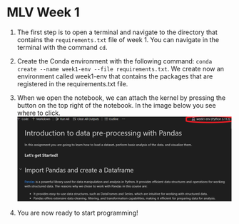 # MLV Week 1

1. The first step is to open a terminal and navigate to the directory that contains the `requirements.txt` file of week 1. You can navigate in the terminal with the command `cd`.

2. Create the Conda environment with the following command: `conda create --name week1-env --file requirements.txt`. We create now an environment called week1-env that contains the packages that are registered in the requirements.txt file.

3. When we open the notebook, we can attach the kernel by pressing the button on the top right of the notebook. In the image below you see where to click.
![alt text](./imgs/activate-env.png)

4. You are now ready to start programming!